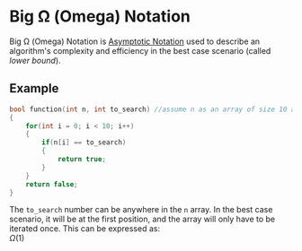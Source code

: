# Big Ω (Omega) Notation
Big Ω (Omega) Notation is [Asymptotic Notation](./CS50x_Asymptotic-Notation.md) used to describe an algorithm's complexity and efficiency in the best case scenario (called *lower bound*).

## Example
```c
bool function(int n, int to_search) //assume n as an array of size 10 and to_search as a number to be searched in the array
{
    for(int i = 0; i < 10; i++)
    {
        if(n[i] == to_search)
        {
            return true;
        } 
    }
    return false;
}
```
The `to_search` number can be anywhere in the `n` array. In the best case scenario, it will be at the first position, and the array will only have to be iterated once.
This can be expressed as:  
$Ω(1)$
